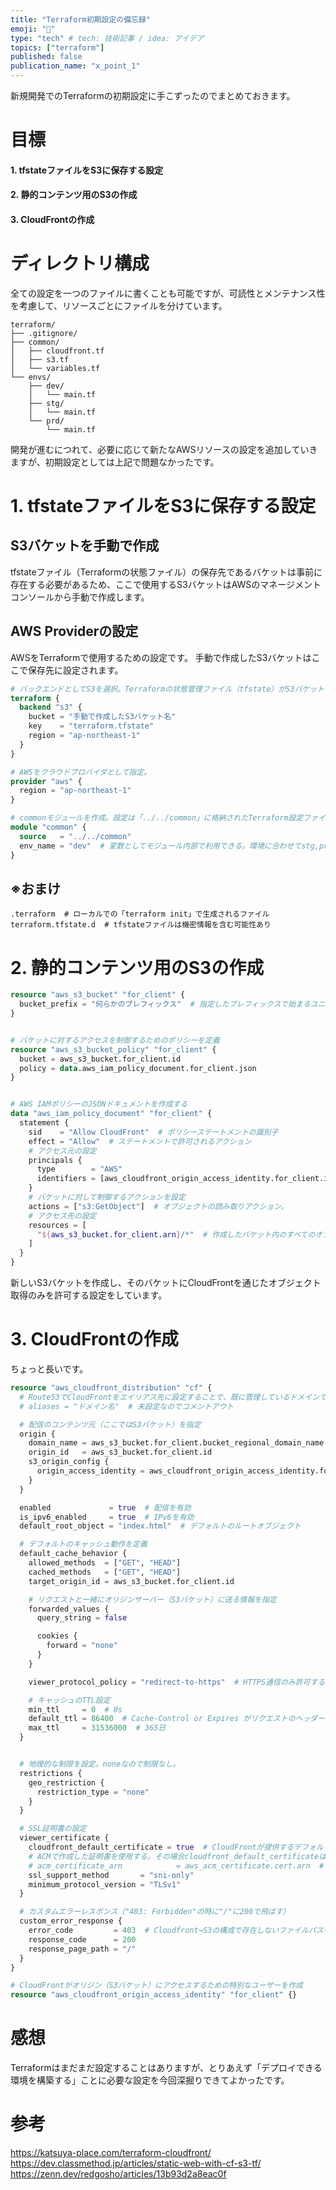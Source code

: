 ```yaml
---
title: "Terraform初期設定の備忘録"
emoji: "💭"
type: "tech" # tech: 技術記事 / idea: アイデア
topics: ["terraform"]
published: false
publication_name: "x_point_1"
---
```


新規開発でのTerraformの初期設定に手こずったのでまとめておきます。


# 目標
#### 1. tfstateファイルをS3に保存する設定
#### 2. 静的コンテンツ用のS3の作成
#### 3. CloudFrontの作成

# ディレクトリ構成

全ての設定を一つのファイルに書くことも可能ですが、可読性とメンテナンス性を考慮して、リソースごとにファイルを分けています。

```
terraform/
├── .gitignore/
├── common/
│   ├── cloudfront.tf
│   ├── s3.tf
│   └── variables.tf
└── envs/
    ├── dev/
    │   └── main.tf
    ├── stg/
    │   └── main.tf
    └── prd/
        └── main.tf

```
開発が進むにつれて、必要に応じて新たなAWSリソースの設定を追加していきますが、初期設定としては上記で問題なかったです。


# 1. tfstateファイルをS3に保存する設定

## S3バケットを手動で作成

tfstateファイル（Terraformの状態ファイル）の保存先であるバケットは事前に存在する必要があるため、ここで使用するS3バケットはAWSのマネージメントコンソールから手動で作成します。


## AWS Providerの設定

AWSをTerraformで使用するための設定です。
手動で作成したS3バケットはここで保存先に設定されます。

```HCL:envs/dev/main.tf
# バックエンドとしてS3を選択。Terraformの状態管理ファイル（tfstate）がS3バケットに保存される。
terraform {
  backend "s3" {
    bucket = "手動で作成したS3バケット名"
    key    = "terraform.tfstate"
    region = "ap-northeast-1"
  }
}

# AWSをクラウドプロバイダとして指定。
provider "aws" {
  region = "ap-northeast-1"
}

# commonモジュールを作成。設定は「../../common」に格納されたTerraform設定ファイルで定義される。
module "common" {
  source   = "../../common"
  env_name = "dev"  # 変数としてモジュール内部で利用できる。環境に合わせてstg,prdに変更。
}

```
## ※おまけ
```HCL:.gitignore
.terraform  # ローカルでの「terraform init」で生成されるファイル
terraform.tfstate.d  # tfstateファイルは機密情報を含む可能性あり
```


# 2. 静的コンテンツ用のS3の作成

```HCL:s3.tf
resource "aws_s3_bucket" "for_client" {
  bucket_prefix = "何らかのプレフィックス"  # 指定したプレフィックスで始まるユニークなバケット名を作成
}


# バケットに対するアクセスを制御するためのポリシーを定義
resource "aws_s3_bucket_policy" "for_client" {
  bucket = aws_s3_bucket.for_client.id
  policy = data.aws_iam_policy_document.for_client.json
}


# AWS IAMポリシーのJSONドキュメントを作成する
data "aws_iam_policy_document" "for_client" {
  statement {
    sid    = "Allow CloudFront"  # ポリシーステートメントの識別子
    effect = "Allow"  # ステートメントで許可されるアクション
    # アクセス元の設定
    principals {
      type        = "AWS"
      identifiers = [aws_cloudfront_origin_access_identity.for_client.iam_arn]  # CloudFrontに適用
    }
    # バケットに対して制御するアクションを設定
    actions = ["s3:GetObject"]  # オブジェクトの読み取りアクション。
    # アクセス先の設定
    resources = [
      "${aws_s3_bucket.for_client.arn}/*"  # 作成したバケット内のすべてのオブジェクトに適用
    ]
  }
}

```
新しいS3バケットを作成し、そのバケットにCloudFrontを通じたオブジェクト取得のみを許可する設定をしています。


# 3. CloudFrontの作成
ちょっと長いです。
```HCL:cloudfront.tf
resource "aws_cloudfront_distribution" "cf" {
  # Route53でCloudFrontをエイリアス先に設定することで、既に管理しているドメインでCloudFrontにアクセスできる
  # aliases = "ドメイン名"  # 未設定なのでコメントアウト

  # 配信のコンテンツ元（ここではS3バケット）を指定
  origin {
    domain_name = aws_s3_bucket.for_client.bucket_regional_domain_name
    origin_id   = aws_s3_bucket.for_client.id
    s3_origin_config {
      origin_access_identity = aws_cloudfront_origin_access_identity.for_client.cloudfront_access_identity_path
    }
  }

  enabled             = true  # 配信を有効
  is_ipv6_enabled     = true  # IPv6を有効
  default_root_object = "index.html"  # デフォルトのルートオブジェクト

  # デフォルトのキャッシュ動作を定義
  default_cache_behavior {
    allowed_methods  = ["GET", "HEAD"]
    cached_methods   = ["GET", "HEAD"]
    target_origin_id = aws_s3_bucket.for_client.id

    # リクエストと一緒にオリジンサーバー（S3バケット）に送る情報を指定
    forwarded_values {
      query_string = false

      cookies {
        forward = "none"
      }
    }

    viewer_protocol_policy = "redirect-to-https"  # HTTPS通信のみ許可する。

    # キャッシュのTTL設定
    min_ttl     = 0  # 0s
    default_ttl = 86400  # Cache-Control or Expires がリクエストのヘッダーに無い時のデフォルトのTTL。1日。
    max_ttl     = 31536000  # 365日
  }


  # 地理的な制限を設定。noneなので制限なし。
  restrictions {
    geo_restriction {
      restriction_type = "none"
    }
  }

  # SSL証明書の設定
  viewer_certificate {
    cloudfront_default_certificate = true  # CloudFrontが提供するデフォルトのSSL証明書を使用
    # ACMで作成した証明書を使用する。その場合cloudfront_default_certificateはfalseにする。
    # acm_certificate_arn            = aws_acm_certificate.cert.arn  # 未設定なのでコメントアウト
    ssl_support_method       = "sni-only"
    minimum_protocol_version = "TLSv1"
  }

  # カスタムエラーレスポンス（"403: Forbidden"の時に"/"に200で飛ばす）
  custom_error_response {
    error_code         = 403  # Cloudfront→S3の構成で存在しないファイルパスを叩くと403エラー
    response_code      = 200
    response_page_path = "/"
  }
}

# CloudFrontがオリジン（S3バケット）にアクセスするための特別なユーザーを作成
resource "aws_cloudfront_origin_access_identity" "for_client" {}
```

# 感想
Terraformはまだまだ設定することはありますが、とりあえず「デプロイできる環境を構築する」ことに必要な設定を今回深掘りできてよかったです。

# 参考
https://katsuya-place.com/terraform-cloudfront/
https://dev.classmethod.jp/articles/static-web-with-cf-s3-tf/
https://zenn.dev/redgosho/articles/13b93d2a8eac0f

